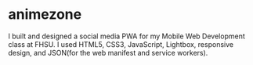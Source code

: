 # animezone
I built and designed a social media PWA for my Mobile Web Development class at FHSU. I used HTML5, CSS3, JavaScript, Lightbox, responsive design, and JSON(for the web manifest and service workers).
